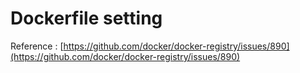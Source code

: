 # Dockerfile setting

Reference : [https://github.com/docker/docker-registry/issues/890](https://github.com/docker/docker-registry/issues/890)

```

```
